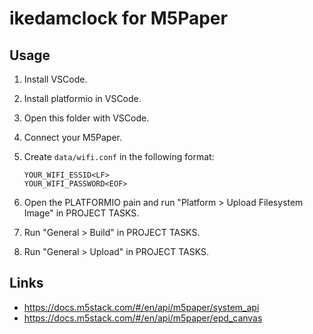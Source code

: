# ikedamclock for M5Paper

## Usage

1. Install VSCode.
2. Install platformio in VSCode.
3. Open this folder with VSCode.
4. Connect your M5Paper.
5. Create `data/wifi.conf` in the following format:

    ```
    YOUR_WIFI_ESSID<LF>
    YOUR_WIFI_PASSWORD<EOF>
    ```

6. Open the PLATFORMIO pain and run "Platform > Upload Filesystem Image" in PROJECT TASKS.
7. Run "General > Build" in PROJECT TASKS.
8. Run "General > Upload" in PROJECT TASKS.

## Links

* https://docs.m5stack.com/#/en/api/m5paper/system_api
* https://docs.m5stack.com/#/en/api/m5paper/epd_canvas
